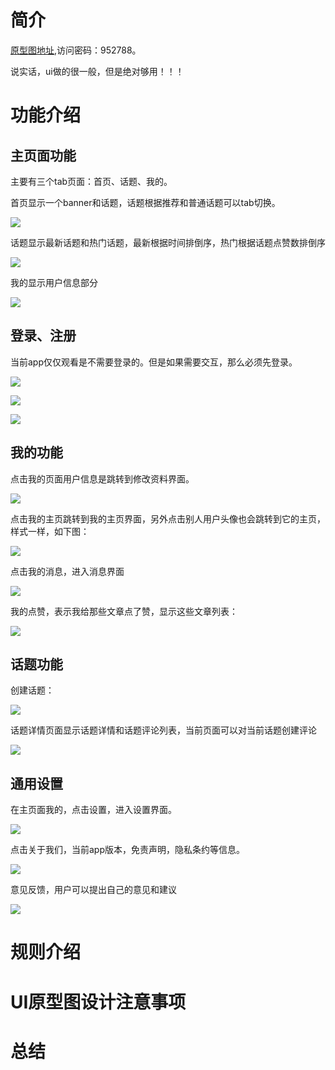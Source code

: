 
# 简介 #

[原型图地址](https://www.xiaopiu.com/user?uid=5d0799f0f691503403d2e94d&libPop=project&libId=6385a53e8837c83ebad52bdb),访问密码：952788。

说实话，ui做的很一般，但是绝对够用！！！

# 功能介绍 #

## 主页面功能 ##

主要有三个tab页面：首页、话题、我的。

首页显示一个banner和话题，话题根据推荐和普通话题可以tab切换。

![](https://raw.githubusercontent.com/hellogaod/hearts-project/main/%E4%BB%8E%E6%97%A0%E5%88%B0%E6%9C%89%E5%BC%80%E5%8F%91app%E9%A1%B9%E7%9B%AE%E7%B3%BB%E5%88%97%E7%AF%87/%E6%96%87%E4%BB%B6/%E4%B8%BB%E9%A1%B5%E9%9D%A2-%E9%A6%96%E9%A1%B5.png)

话题显示最新话题和热门话题，最新根据时间排倒序，热门根据话题点赞数排倒序

![](https://raw.githubusercontent.com/hellogaod/hearts-project/main/%E4%BB%8E%E6%97%A0%E5%88%B0%E6%9C%89%E5%BC%80%E5%8F%91app%E9%A1%B9%E7%9B%AE%E7%B3%BB%E5%88%97%E7%AF%87/%E6%96%87%E4%BB%B6/%E4%B8%BB%E9%A1%B5%E9%9D%A2-%E8%AF%9D%E9%A2%98.png)

我的显示用户信息部分

![](https://raw.githubusercontent.com/hellogaod/hearts-project/main/%E4%BB%8E%E6%97%A0%E5%88%B0%E6%9C%89%E5%BC%80%E5%8F%91app%E9%A1%B9%E7%9B%AE%E7%B3%BB%E5%88%97%E7%AF%87/%E6%96%87%E4%BB%B6/%E4%B8%BB%E9%A1%B5%E9%9D%A2-%E6%88%91%E7%9A%84.png)

## 登录、注册 ##

当前app仅仅观看是不需要登录的。但是如果需要交互，那么必须先登录。

![](https://raw.githubusercontent.com/hellogaod/hearts-project/main/%E4%BB%8E%E6%97%A0%E5%88%B0%E6%9C%89%E5%BC%80%E5%8F%91app%E9%A1%B9%E7%9B%AE%E7%B3%BB%E5%88%97%E7%AF%87/%E6%96%87%E4%BB%B6/%E7%99%BB%E5%BD%95.png)

![](https://raw.githubusercontent.com/hellogaod/hearts-project/main/%E4%BB%8E%E6%97%A0%E5%88%B0%E6%9C%89%E5%BC%80%E5%8F%91app%E9%A1%B9%E7%9B%AE%E7%B3%BB%E5%88%97%E7%AF%87/%E6%96%87%E4%BB%B6/%E6%B3%A8%E5%86%8C.png)

![](https://raw.githubusercontent.com/hellogaod/hearts-project/main/%E4%BB%8E%E6%97%A0%E5%88%B0%E6%9C%89%E5%BC%80%E5%8F%91app%E9%A1%B9%E7%9B%AE%E7%B3%BB%E5%88%97%E7%AF%87/%E6%96%87%E4%BB%B6/%E9%87%8D%E7%BD%AE%E5%AF%86%E7%A0%81.png)

## 我的功能 ##

点击我的页面用户信息是跳转到修改资料界面。

![](https://raw.githubusercontent.com/hellogaod/hearts-project/main/%E4%BB%8E%E6%97%A0%E5%88%B0%E6%9C%89%E5%BC%80%E5%8F%91app%E9%A1%B9%E7%9B%AE%E7%B3%BB%E5%88%97%E7%AF%87/%E6%96%87%E4%BB%B6/%E6%88%91%E7%9A%84%E4%BF%AE%E6%94%B9%E8%B5%84%E6%96%99.png)

点击我的主页跳转到我的主页界面，另外点击别人用户头像也会跳转到它的主页，样式一样，如下图：

![](https://raw.githubusercontent.com/hellogaod/hearts-project/main/%E4%BB%8E%E6%97%A0%E5%88%B0%E6%9C%89%E5%BC%80%E5%8F%91app%E9%A1%B9%E7%9B%AE%E7%B3%BB%E5%88%97%E7%AF%87/%E6%96%87%E4%BB%B6/%E6%88%91%E7%9A%84%E4%B8%BB%E9%A1%B5%E9%9D%A2.png)

点击我的消息，进入消息界面

![](https://raw.githubusercontent.com/hellogaod/hearts-project/main/%E4%BB%8E%E6%97%A0%E5%88%B0%E6%9C%89%E5%BC%80%E5%8F%91app%E9%A1%B9%E7%9B%AE%E7%B3%BB%E5%88%97%E7%AF%87/%E6%96%87%E4%BB%B6/%E6%88%91%E7%9A%84%E6%B6%88%E6%81%AF.png)

我的点赞，表示我给那些文章点了赞，显示这些文章列表：

![](https://raw.githubusercontent.com/hellogaod/hearts-project/main/%E4%BB%8E%E6%97%A0%E5%88%B0%E6%9C%89%E5%BC%80%E5%8F%91app%E9%A1%B9%E7%9B%AE%E7%B3%BB%E5%88%97%E7%AF%87/%E6%96%87%E4%BB%B6/%E6%88%91%E7%9A%84%E7%82%B9%E8%B5%9E.png)


## 话题功能 ##

创建话题：

![](https://raw.githubusercontent.com/hellogaod/hearts-project/main/%E4%BB%8E%E6%97%A0%E5%88%B0%E6%9C%89%E5%BC%80%E5%8F%91app%E9%A1%B9%E7%9B%AE%E7%B3%BB%E5%88%97%E7%AF%87/%E6%96%87%E4%BB%B6/%E8%AF%9D%E9%A2%98%E5%88%9B%E5%BB%BA.png)

话题详情页面显示话题详情和话题评论列表，当前页面可以对当前话题创建评论

![](https://raw.githubusercontent.com/hellogaod/hearts-project/main/%E4%BB%8E%E6%97%A0%E5%88%B0%E6%9C%89%E5%BC%80%E5%8F%91app%E9%A1%B9%E7%9B%AE%E7%B3%BB%E5%88%97%E7%AF%87/%E6%96%87%E4%BB%B6/%E8%AF%9D%E9%A2%98%E8%AF%A6%E6%83%85.png)

## 通用设置 ##

在主页面我的，点击设置，进入设置界面。

![](https://raw.githubusercontent.com/hellogaod/hearts-project/main/%E4%BB%8E%E6%97%A0%E5%88%B0%E6%9C%89%E5%BC%80%E5%8F%91app%E9%A1%B9%E7%9B%AE%E7%B3%BB%E5%88%97%E7%AF%87/%E6%96%87%E4%BB%B6/%E9%80%9A%E7%94%A8%E8%AE%BE%E7%BD%AE.png)

点击关于我们，当前app版本，免责声明，隐私条约等信息。

![](https://raw.githubusercontent.com/hellogaod/hearts-project/main/%E4%BB%8E%E6%97%A0%E5%88%B0%E6%9C%89%E5%BC%80%E5%8F%91app%E9%A1%B9%E7%9B%AE%E7%B3%BB%E5%88%97%E7%AF%87/%E6%96%87%E4%BB%B6/%E9%80%9A%E7%94%A8%E8%AE%BE%E7%BD%AE-%E5%85%B3%E4%BA%8E%E6%88%91%E4%BB%AC.png)

意见反馈，用户可以提出自己的意见和建议

![](https://raw.githubusercontent.com/hellogaod/hearts-project/main/%E4%BB%8E%E6%97%A0%E5%88%B0%E6%9C%89%E5%BC%80%E5%8F%91app%E9%A1%B9%E7%9B%AE%E7%B3%BB%E5%88%97%E7%AF%87/%E6%96%87%E4%BB%B6/%E9%80%9A%E7%94%A8%E8%AE%BE%E7%BD%AE-%E6%84%8F%E8%A7%81%E5%8F%8D%E9%A6%88.png)

# 规则介绍 #



# UI原型图设计注意事项 #


# 总结 #